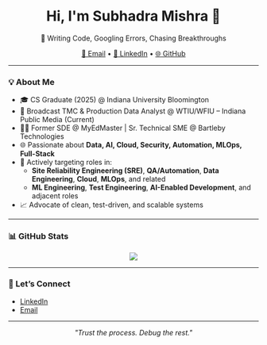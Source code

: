 <h1 align="center"><strong>Hi, I'm Subhadra Mishra 👋</strong></h1>
<p align="center">🧠 Writing Code, Googling Errors, Chasing Breakthroughs</p>

<p align="center">
  <a href="mailto:subhadramishrag@gmail.com">📧 Email</a> •
  <a href="https://www.linkedin.com/in/subhadra-mishra/">💼 LinkedIn</a> •
  <a href="https://github.com/Subhadra-Mishra-iub">🌐 GitHub</a>
</p>

---

### 💡 About Me

- 🎓 CS Graduate (2025) @ Indiana University Bloomington  
- 💼 Broadcast TMC & Production Data Analyst @ WTIU/WFIU – Indiana Public Media (Current)  
- 👨‍💻 Former SDE @ MyEdMaster | Sr. Technical SME @ Bartleby Technologies  
- 🌐 Passionate about **Data, AI, Cloud, Security, Automation, MLOps, Full-Stack**  
- 🎯 Actively targeting roles in:  
  - **Site Reliability Engineering (SRE)**, **QA/Automation**, **Data Engineering**, **Cloud**, **MLOps**, and related  
  - **ML Engineering**, **Test Engineering**, **AI-Enabled Development**, and adjacent roles  
- 📈 Advocate of clean, test-driven, and scalable systems


---

### 📊 GitHub Stats

<p align="center">
  <img src="https://github-readme-stats.vercel.app/api?username=Subhadra-Mishra-iub&show_icons=true&theme=radical" />
</p>

---

### 🤝 Let’s Connect

- [LinkedIn](https://www.linkedin.com/in/subhadra-mishra/)
- [Email](mailto:subhadramishrag@gmail.com)

---

<p align="center">
  <i>"Trust the process. Debug the rest."</i>
</p>
